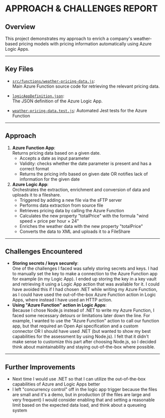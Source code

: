 # APPROACH & CHALLENGES REPORT

## Overview

This project demonstrates my approach to enrich a company's weather-based pricing models with pricing information automatically using Azure Logic Apps.

---

## Key Files

- [`src/functions/weather-pricing-data.js`](src/functions/weather-pricing-data.js):  
  Main Azure Function source code for retrieving the relevant pricing data.

- [`logicAppDefinition.json`](logicAppDefinition.json):  
  The JSON definition of the Azure Logic App.

- [`weather-pricing-data.test.js`](weather-pricing-data.test.js):
  Automated Jest tests for the Azure Function

---

## Approach

1. **Azure Function App**:  
Returns pricing data based on a given date.
    - Accepts a date as input parameter
    - Validity: checks whether the date parameter is present and has a correct format
    - Returns the pricing info based on given date OR notifies lack of information for the given date
2. **Azure Logic App**:  
Orchestrates the extraction, enrichment and conversion of data and uploads it to a fileshare.
    - Triggered by adding a new file via the sFTP server
    - Performs data extraction from source file
    - Retrieves pricing data by calling the Azure Function
    - Calculates the new property "totalPrice" with the formula "wind speed × price per hour × 24"
    - Enriches the weather data with the new property "totalPrice"
    - Converts the data to XML and uploads it to a FileShare

---

## Challenges Encountered

- **Storing secrets / keys securely**:  
    One of the challenges I faced was safely storing secrets and keys. I had to manually set the key to make a connection to the Azure Function app for example (in my Logic App). I ended up storing the key in a key vault and retrieving it using a Logic App action that was available for it. I could have avoided this if I had chosen .NET while writing my Azure Function, as I could have used the out-of-the-box Azure Function action in Logic Apps, where instead I have used an HTTP action.
- **Using "Azure Function" action in Logic Apps**:  
    Because I chose Node.js instead of .NET to write my Azure Function, I faced some necessary detours or limitations later down the line. For example, I wanted to use the "Azure Function" action to call our function app, but that required an Open Api specification and a custom connector OR I should have used .NET (but wanted to show my best capabilities for the assessment by using Node.js). I felt that it didn't make sense to customize this part after choosing Node.js, so I decided think about maintainability and staying out-of-the-box where possible.

---

## Further Improvements

- Next time I would use .NET so that I can utilize the out-of-the-box capabilities of Azure and Logic Apps better
- I left "concurrency control" off in the logic app trigger because the files are small and it's a demo, but in production (if the files are large and very frequent) I would consider enabling that and setting a reasonable limit based on the expected data load, and think about a queueing system